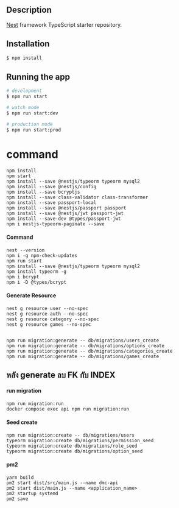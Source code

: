 ## Description

[Nest](https://github.com/nestjs/nest) framework TypeScript starter repository.

## Installation

```bash
$ npm install
```

## Running the app

```bash
# development
$ npm run start

# watch mode
$ npm run start:dev

# production mode
$ npm run start:prod
```

# command

```
npm install
npm start
npm install --save @nestjs/typeorm typeorm mysql2
npm install --save @nestjs/config
npm install --save bcryptjs
npm install --save class-validator class-transformer
npm install --save passport-local
npm install --save @nestjs/passport passport
npm install --save @nestjs/jwt passport-jwt
npm install --save-dev @types/passport-jwt
npm i nestjs-typeorm-paginate --save
```

#### Command

```
nest --version
npm i -g npm-check-updates
npm run start
npm install --save @nestjs/typeorm typeorm mysql2
npm install typeorm -g
npm i bcrypt
npm i -D @types/bcrypt
```

#### Generate Resource

```
nest g resource user --no-spec
nest g resource auth --no-spec
nest g resource category --no-spec
nest g resource games --no-spec


```

```
npm run migration:generate -- db/migrations/users_create
npm run migration:generate -- db/migrations/options_create
npm run migration:generate -- db/migrations/categories_create
npm run migration:generate -- db/migrations/games_create

```

## หลัง generate ลบ FK กับ INDEX

#### run migration

```
npm run migration:run
docker compose exec api npm run migration:run
```

#### Seed create

```
npm run migration:create -- db/migrations/users
typeorm migration:create db/migrations/permission_seed
typeorm migration:create db/migrations/role_seed
typeorm migration:create db/migrations/option_seed
```

#### pm2

```
yarn build
pm2 start dist/src/main.js --name dmc-api
pm2 start dist/main.js --name <application_name>
pm2 startup systemd
pm2 save


```
